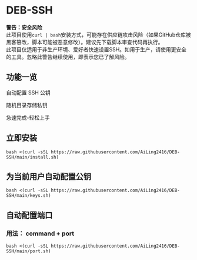 # DEB-SSH

**警告：安全风险**  
此项目使用`curl | bash`安装方式，可能存在供应链攻击风险（如果GitHub仓库被黑客篡改，脚本可能被恶意修改）。建议先下载脚本审查代码再执行。  
此项目仅适用于非生产环境、爱好者快速设置SSH。如用于生产，请使用更安全的工具。忽略此警告继续使用，即表示您已了解风险。

## 功能一览
自动配置 SSH 公钥

随机目录存储私钥

急速完成-轻松上手

## 立即安装
```
bash <(curl -sSL https://raw.githubusercontent.com/AiLing2416/DEB-SSH/main/install.sh)
```


## 为当前用户自动配置公钥
```
bash <(curl -sSL https://raw.githubusercontent.com/AiLing2416/DEB-SSH/main/keys.sh)
```


## 自动配置端口
### 用法： command + port
```
bash <(curl -sSL https://raw.githubusercontent.com/AiLing2416/DEB-SSH/main/port.sh)
```
